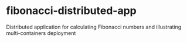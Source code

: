 # fibonacci-distributed-app
Distributed application for calculating Fibonacci numbers and illustrating multi-containers deployment

#